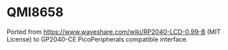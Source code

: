 # QMI8658

Ported from <https://www.waveshare.com/wiki/RP2040-LCD-0.99-B> (MIT License) to
GP2040-CE PicoPeripherals compatible interface.
